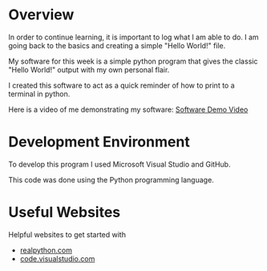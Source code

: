 # Overview

In order to continue learning, it is important to log what I am able to do. I am going back to the basics and creating a simple "Hello World!" file.

My software for this week is a simple python program that gives the classic "Hello World!" output with my own personal flair.

I created this software to act as a quick reminder of how to print to a terminal in python.

Here is a video of me demonstrating my software: [Software Demo Video](https://youtu.be/a99ccWpyTDM)

# Development Environment

To develop this program I used Microsoft Visual Studio and GitHub.

This code was done using the Python programming language.

# Useful Websites

Helpful websites to get started with 
* [realpython.com](https://realpython.com/python-print/)
* [code.visualstudio.com](https://code.visualstudio.com/docs/python/python-tutorial)
